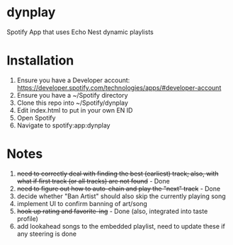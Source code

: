 dynplay
========

Spotify App that uses Echo Nest dynamic playlists

Installation
============

1. Ensure you have a Developer account: https://developer.spotify.com/technologies/apps/#developer-account
1. Ensure you have a ~/Spotify directory
1. Clone this repo into ~/Spotify/dynplay
1. Edit index.html to put in your own EN ID
1. Open Spotify
1. Navigate to spotify:app:dynplay

Notes
=====

1. ~~need to correctly deal with finding the best (earliest) track; also, with what if first track (or all tracks) are not found~~ - Done
2. ~~need to figure out how to auto-chain and play the "next" track~~ - Done
3. decide whether "Ban Artist" should also skip the currently playing song
4. implement UI to confirm banning of art/song
5. ~~hook up rating and favorite-ing~~ - Done (also, integrated into taste profile)
6. add lookahead songs to the embedded playlist, need to update these if any steering is done 

